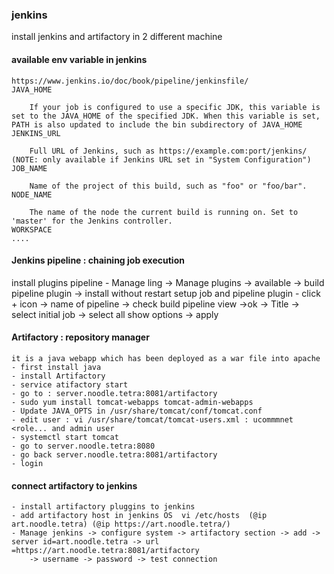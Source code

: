 ### jenkins
install jenkins and artifactory in 2 different machine
#### available env variable in jenkins
    https://www.jenkins.io/doc/book/pipeline/jenkinsfile/
    JAVA_HOME
    
        If your job is configured to use a specific JDK, this variable is set to the JAVA_HOME of the specified JDK. When this variable is set, PATH is also updated to include the bin subdirectory of JAVA_HOME
    JENKINS_URL
    
        Full URL of Jenkins, such as https://example.com:port/jenkins/ (NOTE: only available if Jenkins URL set in "System Configuration")
    JOB_NAME
    
        Name of the project of this build, such as "foo" or "foo/bar".
    NODE_NAME
    
        The name of the node the current build is running on. Set to 'master' for the Jenkins controller.
    WORKSPACE
    ....
#### Jenkins pipeline : chaining job execution 
install plugins pipeline
    - Manage ling -> Manage plugins -> available -> build pipeline plugin -> install without restart
setup job and pipeline plugin
    - click + icon -> name of pipeline -> check build pipeline view ->ok -> Title -> select initial job -> select all show options
    -> apply

#### Artifactory : repository manager
    it is a java webapp which has been deployed as a war file into apache
    - first install java
    - install Artifactory
    - service atifactory start
    - go to : server.noodle.tetra:8081/artifactory
    - sudo yum install tomcat-webapps tomcat-admin-webapps
    - Update JAVA_OPTS in /usr/share/tomcat/conf/tomcat.conf
    - edit user : vi /usr/share/tomcat/tomcat-users.xml : ucommmnet <role... and admin user
    - systemctl start tomcat
    - go to server.noodle.tetra:8080
    - go back server.noodle.tetra:8081/artifactory
    - login
#### connect artifactory to jenkins
    - install artifactory pluggins to jenkins
    - add artifactory host in jenkins OS  vi /etc/hosts  (@ip art.noodle.tetra) (@ip https://art.noodle.tetra/)
    - Manage jenkins -> configure system -> artifactory section -> add -> server id=art.noodle.tetra -> url =https://art.noodle.tetra:8081/artifactory 
        -> username -> password -> test connection
